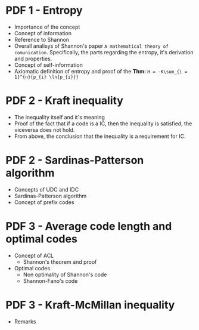 # PDF 1 - Entropy
- Importance of the concept
- Concept of information
- Reference to Shannon
- Overall analisys of Shannon's paper `A mathematical theory of comunication`.
    Specifically, the parts regarding the entropy, it's derivation and properties.
- Concept of self-information
- Axiomatic definition of entropy and proof of the 
    **Thm:** `H = -K\sum_{i = 1}^{n}{p_{i} \ln{p_{i}}}`

# PDF 2 - Kraft inequality
- The inequality itself and it's meaning 
- Proof of the fact that if a code is a IC, then the inequality is satisfied,
    the viceversa does not hold.
- From above, the conclusion that the inequality is a requirement for IC.

# PDF 2 - Sardinas-Patterson algorithm
- Concepts of UDC and IDC 
- Sardinas-Patterson algorithm
- Concept of prefix codes

# PDF 3 - Average code length and optimal codes
- Concept of ACL 
    - Shannon's theorem and proof 
- Optimal codes
    - Non optimality of Shannon's code 
    - Shannon-Fano's code

# PDF 3 - Kraft-McMillan inequality
- Remarks
